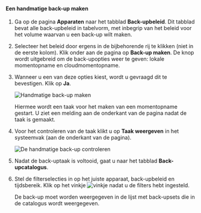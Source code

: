 
<!--author=SharS last changed: 9/15/15-->


#### <a name="to-create-a-manual-backup"></a>Een handmatige back-up maken
1. Ga op de pagina **Apparaten** naar het tabblad **Back-upbeleid**. Dit tabblad bevat alle back-upbeleid in tabelvorm, met inbegrip van het beleid voor het volume waarvan u een back-up wilt maken.
2. Selecteer het beleid door ergens in de bijbehorende rij te klikken (niet in de eerste kolom). Klik onder aan de pagina op **Back-up maken**. De knop wordt uitgebreid om de back-upopties weer te geven: lokale momentopname en cloudmomentopname. 
3. Wanneer u een van deze opties kiest, wordt u gevraagd dit te bevestigen. Klik op **Ja**. 
   
    ![Handmatige back-up maken](./media/storsimple-create-manual-backup/HCS_CreateManualBackup1-include.png)
   
    Hiermee wordt een taak voor het maken van een momentopname gestart. U ziet een melding aan de onderkant van de pagina nadat de taak is gemaakt.
4. Voor het controleren van de taak klikt u op **Taak weergeven** in het systeemvak (aan de onderkant van de pagina). 
   
    ![De handmatige back-up controleren](./media/storsimple-create-manual-backup/HCS_CreateManualBackup2-include.png)
5. Nadat de back-uptaak is voltooid, gaat u naar het tabblad **Back-upcatalogus**.
6. Stel de filterselecties in op het juiste apparaat, back-upbeleid en tijdsbereik. Klik op het vinkje ![vinkje](./media/storsimple-create-manual-backup/HCS_CheckIcon-include.png) nadat u de filters hebt ingesteld.
   
   De back-up moet worden weergegeven in de lijst met back-upsets die in de catalogus wordt weergegeven.

